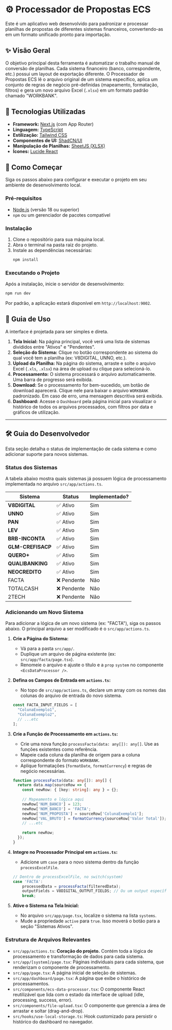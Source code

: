 # ⚙️ Processador de Propostas ECS

Este é um aplicativo web desenvolvido para padronizar e processar planilhas de propostas de diferentes sistemas financeiros, convertendo-as em um formato unificado pronto para importação.

## ✨ Visão Geral

O objetivo principal desta ferramenta é automatizar o trabalho manual de conversão de planilhas. Cada sistema financeiro (banco, correspondente, etc.) possui um layout de exportação diferente. O Processador de Propostas ECS lê o arquivo original de um sistema específico, aplica um conjunto de regras de negócio pré-definidas (mapeamento, formatação, filtros) e gera um novo arquivo Excel (`.xlsx`) em um formato padrão chamado "WORKBANK".

## 🚀 Tecnologias Utilizadas

- **Framework:** [Next.js](https://nextjs.org/) (com App Router)
- **Linguagem:** [TypeScript](https://www.typescriptlang.org/)
- **Estilização:** [Tailwind CSS](https://tailwindcss.com/)
- **Componentes de UI:** [ShadCN/UI](https://ui.shadcn.com/)
- **Manipulação de Planilhas:** [SheetJS (XLSX)](https://sheetjs.com/)
- **Ícones:** [Lucide React](https://lucide.dev/)

## 🏁 Como Começar

Siga os passos abaixo para configurar e executar o projeto em seu ambiente de desenvolvimento local.

### Pré-requisitos

- [Node.js](https://nodejs.org/) (versão 18 ou superior)
- `npm` ou um gerenciador de pacotes compatível

### Instalação

1.  Clone o repositório para sua máquina local.
2.  Abra o terminal na pasta raiz do projeto.
3.  Instale as dependências necessárias:
    ```bash
    npm install
    ```

### Executando o Projeto

Após a instalação, inicie o servidor de desenvolvimento:

```bash
npm run dev
```

Por padrão, a aplicação estará disponível em `http://localhost:9002`.

## 📖 Guia de Uso

A interface é projetada para ser simples e direta.

1.  **Tela Inicial:** Na página principal, você verá uma lista de sistemas divididos entre "Ativos" e "Pendentes".
2.  **Seleção do Sistema:** Clique no botão correspondente ao sistema do qual você tem a planilha (ex: V8DIGITAL, UNNO, etc.).
3.  **Upload da Planilha:** Na página do sistema, arraste e solte o arquivo Excel (`.xls`, `.xlsx`) na área de upload ou clique para selecioná-lo.
4.  **Processamento:** O sistema processará o arquivo automaticamente. Uma barra de progresso será exibida.
5.  **Download:** Se o processamento for bem-sucedido, um botão de download aparecerá. Clique nele para baixar o arquivo `WORKBANK` padronizado. Em caso de erro, uma mensagem descritiva será exibida.
6.  **Dashboard:** Acesse o `Dashboard` pela página inicial para visualizar o histórico de todos os arquivos processados, com filtros por data e gráficos de utilização.

---

## 🛠️ Guia do Desenvolvedor

Esta seção detalha o status de implementação de cada sistema e como adicionar suporte para novos sistemas.

### Status dos Sistemas

A tabela abaixo mostra quais sistemas já possuem lógica de processamento implementada no arquivo `src/app/actions.ts`.

| Sistema         | Status          | Implementado? |
| ----------------- | --------------- | ------------- |
| **V8DIGITAL**     | ✅ Ativo         | Sim           |
| **UNNO**          | ✅ Ativo         | Sim           |
| **PAN**           | ✅ Ativo         | Sim           |
| **LEV**           | ✅ Ativo         | Sim           |
| **BRB-INCONTA**   | ✅ Ativo         | Sim           |
| **GLM-CREFISACP** | ✅ Ativo         | Sim           |
| **QUERO+**        | ✅ Ativo         | Sim           |
| **QUALIBANKING**  | ✅ Ativo         | Sim           |
| **NEOCREDITO**    | ✅ Ativo         | Sim           |
| FACTA             | ❌ Pendente      | Não           |
| TOTALCASH         | ❌ Pendente      | Não           |
| 2TECH             | ❌ Pendente      | Não           |

### Adicionando um Novo Sistema

Para adicionar a lógica de um novo sistema (ex: "FACTA"), siga os passos abaixo. O principal arquivo a ser modificado é o `src/app/actions.ts`.

1.  **Crie a Página do Sistema:**
    - Vá para a pasta `src/app/`.
    - Duplique um arquivo de página existente (ex: `src/app/facta/page.tsx`).
    - Renomeie o arquivo e ajuste o título e a `prop` `system` no componente `<EcsDataProcessor />`.

2.  **Defina os Campos de Entrada em `actions.ts`:**
    - No topo de `src/app/actions.ts`, declare um array com os nomes das colunas do arquivo de entrada do novo sistema.
    ```typescript
    const FACTA_INPUT_FIELDS = [
      "ColunaExemplo1",
      "ColunaExemplo2",
      // ...etc
    ];
    ```

3.  **Crie a Função de Processamento em `actions.ts`:**
    - Crie uma nova função `processFacta(data: any[]): any[]`. Use as funções existentes como referência.
    - Mapeie cada coluna da planilha de origem para a coluna correspondente do formato `WORKBANK`.
    - Aplique formatações (`formatDate`, `formatCurrency`) e regras de negócio necessárias.
    ```typescript
    function processFacta(data: any[]): any[] {
      return data.map(sourceRow => {
        const newRow: { [key: string]: any } = {};
        
        // Mapeamento e lógica aqui
        newRow['NUM_BANCO'] = 123;
        newRow['NOM_BANCO'] = 'FACTA';
        newRow['NUM_PROPOSTA'] = sourceRow['ColunaExemplo1'];
        newRow['VAL_BRUTO'] = formatCurrency(sourceRow['Valor Total']);
        // ...etc
        
        return newRow;
      });
    }
    ```

4.  **Integre no Processador Principal em `actions.ts`:**
    - Adicione um `case` para o novo sistema dentro da função `processExcelFile`.
    ```typescript
    // Dentro de processExcelFile, no switch(system)
    case 'FACTA':
        processedData = processFacta(filteredData);
        outputFields = V8DIGITAL_OUTPUT_FIELDS; // Ou um output específico se necessário
        break;
    ```

5.  **Ative o Sistema na Tela Inicial:**
    - No arquivo `src/app/page.tsx`, localize o sistema na lista `systems`.
    - Mude a propriedade `active` para `true`. Isso moverá o botão para a seção "Sistemas Ativos".

### Estrutura de Arquivos Relevantes

-   `src/app/actions.ts`: **Coração do projeto.** Contém toda a lógica de processamento e transformação de dados para cada sistema.
-   `src/app/[system]/page.tsx`: Páginas individuais para cada sistema, que renderizam o componente de processamento.
-   `src/app/page.tsx`: A página inicial de seleção de sistemas.
-   `src/app/dashboard/page.tsx`: A página que exibe o histórico de processamentos.
-   `src/components/ecs-data-processor.tsx`: O componente React reutilizável que lida com o estado da interface de upload (idle, processing, success, error).
-   `src/components/file-upload.tsx`: O componente que gerencia a área de arrastar e soltar (drag-and-drop).
-   `src/hooks/use-local-storage.ts`: Hook customizado para persistir o histórico do dashboard no navegador.
